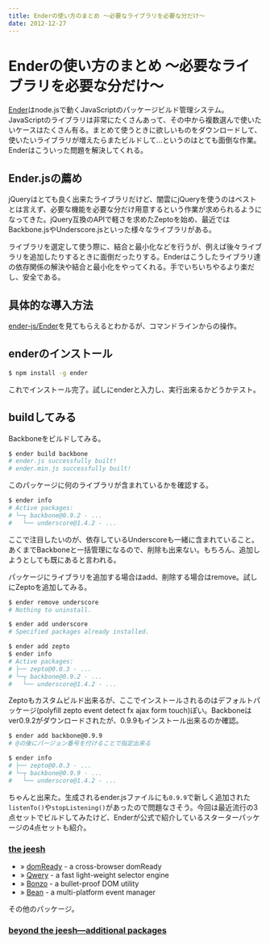 ```yaml
---
title: Enderの使い方のまとめ 〜必要なライブラリを必要な分だけ〜
date: 2012-12-27
---
```


# Enderの使い方のまとめ 〜必要なライブラリを必要な分だけ〜

[Ender](http://ender.jit.su/)はnode.jsで動くJavaScriptのパッケージビルド管理システム。
JavaScriptのライブラリは非常にたくさんあって、その中から複数選んで使いたいケースはたくさん有る。まとめて使うときに欲しいものをダウンロードして、使いたいライブラリが増えたらまたビルドして…というのはとても面倒な作業。Enderはこういった問題を解決してくれる。

## Ender.jsの薦め

jQueryはとても良く出来たライブラリだけど、闇雲にjQueryを使うのはベストとは言えず、必要な機能を必要な分だけ用意するという作業が求められるようになってきた。jQuery互換のAPIで軽さを求めたZeptoを始め、最近ではBackbone.jsやUnderscore.jsといった様々なライブラリがある。

ライブラリを選定して使う際に、結合と最小化などを行うが、例えば後々ライブラリを追加したりするときに面倒だったりする。Enderはこうしたライブラリ達の依存関係の解決や結合と最小化をやってくれる。手でいちいちやるより楽だし、安全である。

## 具体的な導入方法

[ender-js/Ender](https://github.com/ender-js/Ender)を見てもらえるとわかるが、コマンドラインからの操作。

## enderのインストール

```bash
$ npm install -g ender
```

これでインストール完了。試しにenderと入力し、実行出来るかどうかテスト。

## buildしてみる

Backboneをビルドしてみる。

```bash
$ ender build backbone
# ender.js successfully built!
# ender.min.js successfully built!
```

このパッケージに何のライブラリが含まれているかを確認する。

```bash
$ ender info
# Active packages:
# └─┬ backbone@0.9.2 - ...
#   └── underscore@1.4.2 - ...
```

ここで注目したいのが、依存しているUnderscoreも一緒に含まれていること。あくまでBackboneと一括管理になるので、削除も出来ない。もちろん、追加しようとしても既にあると言われる。

パッケージにライブラリを追加する場合はadd、削除する場合はremove。試しにZeptoを追加してみる。

```bash
$ ender remove underscore
# Nothing to uninstall.

$ ender add underscore
# Specified packages already installed.

$ ender add zepto
$ ender info
# Active packages:
# ├── zepto@0.0.3 - ...
# └─┬ backbone@0.9.2 - ...
#   └── underscore@1.4.2 - ...
```

Zeptoもカスタムビルド出来るが、ここでインストールされるのはデフォルトパッケージ(polyfill zepto event detect fx ajax form touch)ぽい。Backboneはver0.9.2がダウンロードされたが、0.9.9もインストール出来るのか確認。

```bash
$ ender add backbone@0.9.9
# @の後にバージョン番号を付けることで指定出来る

$ ender info
# ├── zepto@0.0.3 - ...
# └─┬ backbone@0.9.9 - ...
#   └── underscore@1.4.2 - ...
```

ちゃんと出来た。生成されるender.jsファイルにも`0.9.9`で新しく追加された`listenTo()`や`stopListening()`があったので問題なさそう。今回は最近流行の3点セットでビルドしてみたけど、Enderが公式で紹介しているスターターパッケージの4点セットも紹介。

### [the jeesh](http://ender.jit.su/#jeesh)

- » [domReady](https://github.com/ded/domready) - a cross-browser domReady
- » [Qwery](https://github.com/ded/qwery) - a fast light-weight selector engine
- » [Bonzo](https://github.com/ded/bonzo) - a bullet-proof DOM utility
- » [Bean](https://github.com/fat/bean) - a multi-platform event manager

その他のパッケージ。

### [beyond the jeesh—additional packages](http://ender.jit.su/#additionalpackages)
